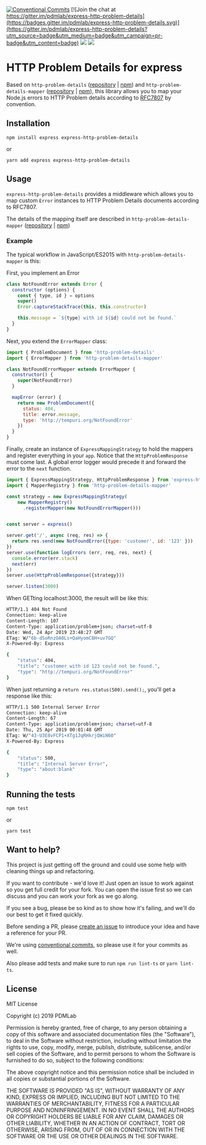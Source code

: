 [![Conventional Commits](https://img.shields.io/badge/Conventional%20Commits-1.0.0-yellow.svg)](https://conventionalcommits.org) [![Join the chat at https://gitter.im/pdmlab/express-http-problem-details](https://badges.gitter.im/pdmlab/express-http-problem-details.svg)](https://gitter.im/pdmlab/express-http-problem-details?utm_source=badge&utm_medium=badge&utm_campaign=pr-badge&utm_content=badge)
<img src="https://img.shields.io/circleci/project/github/PDMLab/express-http-problem-details.svg" /> <a href="https://join.slack.com/t/pdmlab-oss/shared_invite/enQtNjEyMjQ0MDY3NTczLTg1ZDc0YjQxMGE3MTcyYTdkODU1YjFmMTBiODE2ZTZiNDFkNjc1MWE4OTE4NWY0Y2YyMWYzYmNhZGY0NDAyYWY"><img src="https://img.shields.io/badge/Slack-join-green.svg?logo=slack" /></a>

# HTTP Problem Details for express

Based on `http-problem-details` ([repository](https://github.com/PDMLab/http-problem-details) | [npm](https://www.npmjs.com/package/http-problem-details)) and `http-problem-details-mapper` ([repository](https://github.com/PDMLab/http-problem-details-mapper) | [npm](https://www.npmjs.com/package/http-problem-details-mapper)), this library allows you to map your Node.js errors to HTTP Problem details according to [RFC7807](https://tools.ietf.org/html/rfc7807) by convention.

## Installation

```
npm install express express-http-problem-details
```

or

```
yarn add express express-http-problem-details
```

## Usage

`express-http-problem-details` provides a middleware which allows you to map custom `Error` instances to HTTP Problem Details documents according to RFC7807.

The details of the mapping itself are described in `http-problem-details-mapper` ([repository](https://github.com/PDMLab/http-problem-details-mapper) | [npm](https://www.npmjs.com/package/http-problem-details-mapper))

### Example

The typical workflow in JavaScript/ES2015 with `http-problem-details-mapper` is this:

First, you implement an Error

```js
class NotFoundError extends Error {
  constructor (options) {
    const { type, id } = options
    super()
    Error.captureStackTrace(this, this.constructor)

    this.message = `${type} with id ${id} could not be found.`
  }
}
```

Next, you extend the  `ErrorMapper` class:

```js
import { ProblemDocument } from 'http-problem-details'
import { ErrorMapper } from 'http-problem-details-mapper'

class NotFoundErrorMapper extends ErrorMapper {
  constructor() {
    super(NotFoundError)
  }

  mapError (error) {
    return new ProblemDocument({
      status: 404,
      title: error.message,
      type: 'http://tempuri.org/NotFoundError'
    })
  }
}
```

Finally, create an instance of `ExpressMappingStrategy` to hold the mappers and register everything in your `app`.
Notice that the `HttpProblemResponse` must come last. A global error logger would
precede it and forward the error to the `next` function.

```js
import { ExpressMappingStrategy, HttpProblemResponse } from 'express-http-problem-details'
import { MapperRegistry } from 'http-problem-details-mapper'

const strategy = new ExpressMappingStrategy(
    new MapperRegistry()
      .registerMapper(new NotFoundErrorMapper()))


const server = express()

server.get('/', async (req, res) => {
  return res.send(new NotFoundError({type: 'customer', id: '123' }))
})
server.use(function logErrors (err, req, res, next) {
  console.error(err.stack)
  next(err)
})
server.use(HttpProblemResponse({strategy}))

server.listen(3000)
```

When GETting localhost:3000, the result will be like this:

```bash
HTTP/1.1 404 Not Found
Connection: keep-alive
Content-Length: 107
Content-Type: application/problem+json; charset=utf-8
Date: Wed, 24 Apr 2019 23:48:27 GMT
ETag: W/"6b-dSoRnzOA0Ls+QaHyomC8H+uv7GQ"
X-Powered-By: Express

{
    "status": 404,
    "title": "customer with id 123 could not be found.",
    "type": "http://tempuri.org/NotFoundError"
}

```

When just returning a `return res.status(500).send();`, you'll get a response like this:

```bash
HTTP/1.1 500 Internal Server Error
Connection: keep-alive
Content-Length: 67
Content-Type: application/problem+json; charset=utf-8
Date: Thu, 25 Apr 2019 00:01:48 GMT
ETag: W/"43-U3E8vFCP1+XTg1JqRHkrjQWiN60"
X-Powered-By: Express

{
    "status": 500,
    "title": "Internal Server Error",
    "type": "about:blank"
}

```

## Running the tests

```
npm test
```

or

```
yarn test
```

## Want to help?

This project is just getting off the ground and could use some help with cleaning things up and refactoring.

If you want to contribute - we'd love it! Just open an issue to work against so you get full credit for your fork. You can open the issue first so we can discuss and you can work your fork as we go along.

If you see a bug, please be so kind as to show how it's failing, and we'll do our best to get it fixed quickly.

Before sending a PR, please [create an issue](https://github.com/PDMLab/http-problem-details/issues/new) to introduce your idea and have a reference for your PR.

We're using [conventional commits](https://www.conventionalcommits.org), so please use it for your commits as well.

Also please add tests and make sure to run `npm run lint-ts` or `yarn lint-ts`.

## License

MIT License

Copyright (c) 2019 PDMLab

Permission is hereby granted, free of charge, to any person obtaining a copy
of this software and associated documentation files (the "Software"), to deal
in the Software without restriction, including without limitation the rights
to use, copy, modify, merge, publish, distribute, sublicense, and/or sell
copies of the Software, and to permit persons to whom the Software is
furnished to do so, subject to the following conditions:

The above copyright notice and this permission notice shall be included in all
copies or substantial portions of the Software.

THE SOFTWARE IS PROVIDED "AS IS", WITHOUT WARRANTY OF ANY KIND, EXPRESS OR
IMPLIED, INCLUDING BUT NOT LIMITED TO THE WARRANTIES OF MERCHANTABILITY,
FITNESS FOR A PARTICULAR PURPOSE AND NONINFRINGEMENT. IN NO EVENT SHALL THE
AUTHORS OR COPYRIGHT HOLDERS BE LIABLE FOR ANY CLAIM, DAMAGES OR OTHER
LIABILITY, WHETHER IN AN ACTION OF CONTRACT, TORT OR OTHERWISE, ARISING FROM,
OUT OF OR IN CONNECTION WITH THE SOFTWARE OR THE USE OR OTHER DEALINGS IN THE
SOFTWARE.


